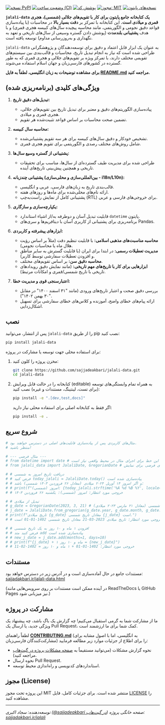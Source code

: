 
[![نسخه PyPI](https://badge.fury.io/py/jalali-data.svg)](https://badge.fury.io/py/jalali-data)
[![وضعیت ساخت (CI)](https://github.com/sajjadeakbari/jalali-data/actions/workflows/test.yml/badge.svg)](https://github.com/sajjadeakbari/jalali-data/actions/workflows/test.yml)
[![پوشش کد](https://coveralls.io/repos/github/sajjadeakbari/jalali-data/badge.svg?branch=main)](https://coveralls.io/github/sajjadeakbari/jalali-data?branch=main)
[![مجوز: MIT](https://img.shields.io/badge/License-MIT-yellow.svg)](https://opensource.org/licenses/MIT)
[![نسخه‌های پایتون](https://img.shields.io/pypi/pyversions/jalali-data.svg)](https://pypi.org/project/jalali-data/)

**`jalali-data` یک کتابخانه جامع پایتون برای کار با تقویم‌های جلالی (شمسی)، هجری قمری و میلادی است.** این کتابخانه با تمرکز بر **دقت بسیار بالا** در محاسبات (با پیاده‌سازی قواعد دقیق نجومی و الگوریتمی، مانند محاسبه پیچیده سال‌های کبیسه هجری قمری) و با هدف **پشتیبانی بلندمدت** (پوشش دادن گستره وسیعی از سال‌های تاریخی و تعهد به نگهداری و به‌روزرسانی مداوم) توسعه یافته است.

`jalali-data` به عنوان یک ابزار قابل اعتماد و دقیق برای توسعه‌دهندگان و پژوهشگرانی طراحی شده است که نیاز به انجام تبدیل تاریخ، محاسبات و قالب‌بندی بین سیستم‌های تقویمی مختلف دارند، با تمرکز ویژه بر تقویم‌های جلالی و هجری قمری که به طور گسترده در کشورهای فارسی‌زبان و جهان اسلام استفاده می‌شوند.

**برای مشاهده توضیحات به زبان انگلیسی، لطفاً به فایل [README.md](README.md) مراجعه کنید.**

## ویژگی‌های کلیدی (برنامه‌ریزی شده)

1.  **تبدیل‌های دقیق تاریخ:**
    *   پیاده‌سازی الگوریتم‌های دقیق و معتبر برای تبدیل تاریخ بین تقویم‌های جلالی، هجری قمری و میلادی.
    *   تضمین صحت محاسبات بر اساس قواعد تثبیت‌شده هر تقویم.

2.  **محاسبه سال کبیسه:**
    *   تشخیص خودکار و دقیق سال‌های کبیسه برای هر سه تقویم پشتیبانی‌شده.
    *   شامل روش‌های مختلف رصدی و الگوریتمی برای تقویم هجری قمری.

3.  **پشتیبانی از گستره وسیع سال‌ها:**
    *   طراحی شده برای مدیریت طیف گسترده‌ای از سال‌ها، مناسب برای تحقیقات تاریخی و همچنین پیش‌بینی تاریخ‌های آینده.

4.  **پشتیبانی چندزبانه (بین‌المللی‌سازی و محلی‌سازی - i18n/L10n):**
    *   قالب‌بندی تاریخ به زبان‌های فارسی، عربی و انگلیسی.
    *   ارائه نام‌های محلی‌شده برای ماه‌ها و روزهای هفته.
    *   پشتیبانی کامل از نمایش راست‌به‌چپ (RTL) برای خروجی‌های فارسی و عربی.

5.  **یکپارچه‌سازی و سازگاری:**
    *   قابلیت تبدیل آسان و دوطرفه به/از اشیاء استاندارد `datetime` پایتون.
    *   برنامه‌ریزی برای پشتیبانی از کاربری آسان با دیتافریم‌ها و سری‌های Pandas.

6.  **ابزارهای پیشرفته و کاربردی:**
    *   **محاسبه مناسبت‌های مذهبی اسلامی:** با قابلیت تنظیم دقت (مثلاً بر اساس رؤیت هلال ماه یا محاسبات نجومی).
    *   **مدیریت تعطیلات رسمی:** در ابتدا برای ایران (با قابلیت گسترش به سایر مناطق و افزودن تعطیلات سفارشی توسط کاربر).
    *   **محاسبه دقیق سن:** بر اساس تقویم‌های مختلف.
    *   **ابزارهایی برای کار با تاریخ‌های مهم تاریخی:** (مانند نمایش دقیق رویدادهای تاریخی با تاریخ شمسی/قمری و امکانات مرتبط).

7.  **اعتبارسنجی قوی و مدیریت خطا:**
    *   بررسی دقیق صحت و اعتبار تاریخ‌های ورودی (مانند "۳۱ اسفند ۱۴۰۰" در مقابل "۳۰ بهمن ۱۴۰۲").
    *   ارائه پیام‌های خطای واضح، آموزنده و کلاس‌های خطای سفارشی برای تسهیل اشکال‌زدایی.

## نصب

پس از انتشار، می‌توانید `jalali-data` را از طریق pip نصب کنید:

```bash
pip install jalali-data
```

برای استفاده محلی جهت توسعه یا مشارکت در پروژه:

1.  مخزن پروژه را کلون کنید:
    ```bash
    git clone https://github.com/sajjadeakbari/jalali-data.git
    cd jalali-data
    ```
2.  کتابخانه را در حالت قابل ویرایش (editable) به همراه تمام وابستگی‌های توسعه (برای تست، لینتینگ، مستندات و غیره) نصب کنید:
    ```bash
    pip install -e ".[dev,test,docs]"
    ```
    اگر فقط به کتابخانه اصلی برای استفاده محلی نیاز دارید:
    ```bash
    pip install -e .
    ```

## شروع سریع

```python
# مثال‌های کاربردی پس از پیاده‌سازی قابلیت‌های اصلی در دسترس خواهند بود.
# منتظر باشید!

# --- مثال فرضی ---
# from datetime import date # این خط برای اجرای مثال در محیط واقعی نیاز است
# from jalali_data import JalaliDate, GregorianDate # کلاس‌های فرضی برای نمایش

# # دریافت تاریخ امروز به شمسی
# # فرض کنید today_jalali = JalaliDate.today() پیاده‌سازی شده است
# # و اگر امروز ۱۴ آوریل ۲۰۲۴ میلادی (معادل ۲۶ فروردین ۱۴۰۳ شمسی) باشد:
# # print(f"امروز (شمسی): {today_jalali.strftime('%A %d %B %Y', locale='fa')}") 
# # خروجی مورد انتظار: امروز (شمسی): یکشنبه ۲۶ فروردین ۱۴۰۳ 

# # تبدیل از میلادی
# g_date = GregorianDate(2023, 3, 21) # نوروز ۱۴۰۲ شمسی (معادل ۲۱ مارس ۲۰۲۳ میلادی)
# j_date = JalaliDate.from_gregorian(g_date.year, g_date.month, g_date.day)
# print(f"تاریخ میلادی {g_date} معادل تاریخ شمسی {j_date} است.")
# # خروجی مورد انتظار: تاریخ میلادی 2023-03-21 معادل تاریخ شمسی 1402-01-01 است.

# # افزودن ۱ ماه و ۱۰ روز به یک تاریخ شمسی
# # فرض کنید متد add پیاده‌سازی شده است
# # new_j_date = j_date.add(months=1, days=10) 
# # print(f"{j_date} + ۱ ماه و ۱۰ روز = {new_j_date}")
# # خروجی مورد انتظار: 1402-01-01 + ۱ ماه و ۱۰ روز = 1402-02-11
```

## مستندات

مستندات جامع در حال آماده‌سازی است و در آدرس زیر در دسترس خواهد بود:
[sajjadakbari.ir/jalali-data.html](https://sajjadakbari.ir/jalali-data.html)

(در آینده ممکن است مستندات بر روی سرویس‌هایی مانند ReadTheDocs یا GitHub Pages نیز میزبانی شود.)

## مشارکت در پروژه

ما از مشارکت شما به گرمی استقبال می‌کنیم! چه گزارش یک باگ باشد، چه پیشنهاد یک ویژگی جدید، یا ارسال یک Pull Request، کمک شما برای ما ارزشمند است.

لطفاً راهنمای [**CONTRIBUTING.md**](CONTRIBUTING.md) (به انگلیسی، اما با اصول مشابه برای مشارکت‌کنندگان فارسی‌زبان) را برای اطلاع از جزئیات موارد زیر مطالعه فرمایید:
*   نحوه گزارش مشکلات (می‌توانید مستقیماً به [صفحه مشکلات پروژه در گیت‌هاب](https://github.com/sajjadeakbari/jalali-data/issues) مراجعه کنید).
*   نحوه ارسال Pull Request.
*   استانداردهای کدنویسی و راه‌اندازی محیط توسعه.

## مجوز (License)

این پروژه تحت مجوز MIT منتشر شده است. برای جزئیات کامل، فایل [LICENSE](LICENSE) را مشاهده کنید.

---

*توسعه‌دهنده: سجاد اکبری ([@sajjadeakbari در گیت‌هاب](https://github.com/sajjadeakbari))*
*صفحه خانگی پروژه: [sajjadakbari.ir/jalali](https://sajjadakbari.ir/jalali-data.html)*
